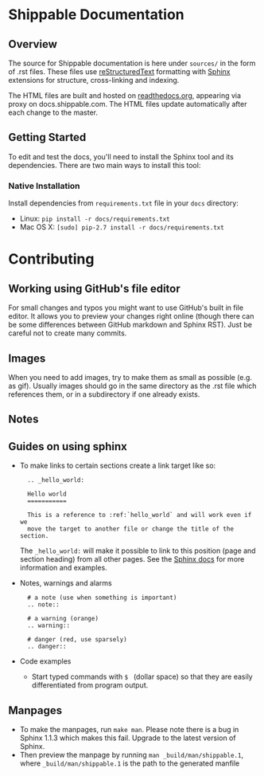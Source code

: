 Shippable Documentation
=======================

Overview
--------

The source for Shippable documentation is here under ``sources/`` in the
form of .rst files. These files use
[reStructuredText](http://docutils.sourceforge.net/rst.html)
formatting with [Sphinx](http://sphinx-doc.org/) extensions for
structure, cross-linking and indexing.

The HTML files are built and hosted on
[readthedocs.org](https://readthedocs.org/projects/shippable/), appearing
via proxy on docs.shippable.com. The HTML files update
automatically after each change to the master.


Getting Started
---------------

To edit and test the docs, you'll need to install the Sphinx tool and
its dependencies. There are two main ways to install this tool:

### Native Installation

Install dependencies from `requirements.txt` file in your `docs`
directory:

* Linux: `pip install -r docs/requirements.txt`
* Mac OS X: `[sudo] pip-2.7 install -r docs/requirements.txt`

# Contributing

Working using GitHub's file editor
----------------------------------

For small changes and typos you might want to use
GitHub's built in file editor. It allows you to preview your changes
right online (though there can be some differences between GitHub
markdown and Sphinx RST). Just be careful not to create many commits.

Images
------

When you need to add images, try to make them as small as possible
(e.g. as gif). Usually images should go in the same directory as the
.rst file which references them, or in a subdirectory if one already
exists.

Notes
-----

Guides on using sphinx
----------------------
* To make links to certain sections create a link target like so:

  ```
    .. _hello_world:

    Hello world
    ===========

    This is a reference to :ref:`hello_world` and will work even if we
    move the target to another file or change the title of the section. 
  ```

  The ``_hello_world:`` will make it possible to link to this position
  (page and section heading) from all other pages. See the [Sphinx
  docs](http://sphinx-doc.org/markup/inline.html#role-ref) for more
  information and examples.

* Notes, warnings and alarms

  ```
    # a note (use when something is important)
    .. note::

    # a warning (orange)
    .. warning::

    # danger (red, use sparsely)
    .. danger::

* Code examples

  * Start typed commands with ``$ `` (dollar space) so that they 
    are easily differentiated from program output.

Manpages
--------

* To make the manpages, run ``make man``. Please note there is a bug
  in Sphinx 1.1.3 which makes this fail.  Upgrade to the latest version
  of Sphinx.
* Then preview the manpage by running ``man _build/man/shippable.1``,
  where ``_build/man/shippable.1`` is the path to the generated manfile
